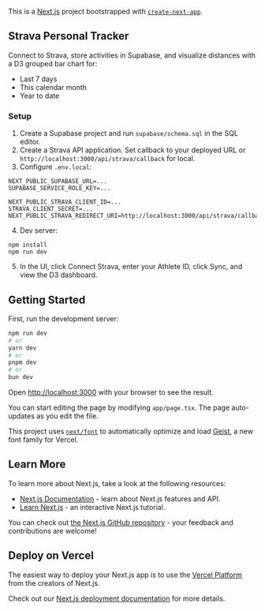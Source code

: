 This is a [Next.js](https://nextjs.org) project bootstrapped with [`create-next-app`](https://nextjs.org/docs/app/api-reference/cli/create-next-app).

## Strava Personal Tracker

Connect to Strava, store activities in Supabase, and visualize distances with a D3 grouped bar chart for:

- Last 7 days
- This calendar month
- Year to date

### Setup

1. Create a Supabase project and run `supabase/schema.sql` in the SQL editor.
2. Create a Strava API application. Set callback to your deployed URL or `http://localhost:3000/api/strava/callback` for local.
3. Configure `.env.local`:

```
NEXT_PUBLIC_SUPABASE_URL=...
SUPABASE_SERVICE_ROLE_KEY=...

NEXT_PUBLIC_STRAVA_CLIENT_ID=...
STRAVA_CLIENT_SECRET=...
NEXT_PUBLIC_STRAVA_REDIRECT_URI=http://localhost:3000/api/strava/callback
```

4. Dev server:

```
npm install
npm run dev
```

5. In the UI, click Connect Strava, enter your Athlete ID, click Sync, and view the D3 dashboard.

## Getting Started

First, run the development server:

```bash
npm run dev
# or
yarn dev
# or
pnpm dev
# or
bun dev
```

Open [http://localhost:3000](http://localhost:3000) with your browser to see the result.

You can start editing the page by modifying `app/page.tsx`. The page auto-updates as you edit the file.

This project uses [`next/font`](https://nextjs.org/docs/app/building-your-application/optimizing/fonts) to automatically optimize and load [Geist](https://vercel.com/font), a new font family for Vercel.

## Learn More

To learn more about Next.js, take a look at the following resources:

- [Next.js Documentation](https://nextjs.org/docs) - learn about Next.js features and API.
- [Learn Next.js](https://nextjs.org/learn) - an interactive Next.js tutorial.

You can check out [the Next.js GitHub repository](https://github.com/vercel/next.js) - your feedback and contributions are welcome!

## Deploy on Vercel

The easiest way to deploy your Next.js app is to use the [Vercel Platform](https://vercel.com/new?utm_medium=default-template&filter=next.js&utm_source=create-next-app&utm_campaign=create-next-app-readme) from the creators of Next.js.

Check out our [Next.js deployment documentation](https://nextjs.org/docs/app/building-your-application/deploying) for more details.
